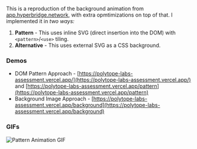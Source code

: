 This is a reproduction of the background animation from [app.hyperbridge.network](https://app.hyperbridge.network), with extra opmtimizations on top of that. I implemented it in _two ways:_

1.  **Pattern** - This uses inline SVG (direct insertion into the DOM) with `<pattern>`/`<use>` tiling.
2.  **Alternative** - This uses external SVG as a CSS background.

### Demos

*   DOM Pattern Approach - [https://polytope-labs-assessment.vercel.app/](https://polytope-labs-assessment.vercel.app/) and [https://polytope-labs-assessment.vercel.app/pattern](https://polytope-labs-assessment.vercel.app/pattern)
*   Background Image Approach - [https://polytope-labs-assessment.vercel.app/background](https://polytope-labs-assessment.vercel.app/background)

### GIFs

  
![Pattern Animation GIF](https://drive.google.com/uc?id=1jv5MpkFy52ILi0MZuV_noRQ_THYV0n0C)
